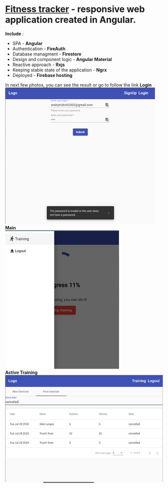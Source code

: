# [Fitness tracker](https://ng-fitness-tracker-d5fd1.firebaseapp.com/training) - responsive web application created in Angular.
**Include** :
- SPA - **Angular**
- Authentication - **FireAuth**
- Database managment - **Firestore**
- Design and component logic - **Angular Material**
- Reactive approach - **Rxjs**
- Keeping stable state of the application - **Ngrx** 
- Deployed - **Firebase hosting**  

In next few photos, you can see the result or go to follow the link 
**Login**  
![Login](img/login.png)  
**Main**  
![Main](img/responsive.png)  
**Active Training**  
![Active Training](img/pastTraining.png)  

